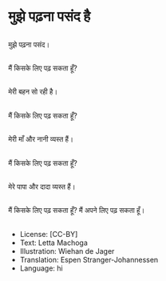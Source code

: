 # मुझे पढ़ना पसंद है

##
मुझे पढ़ना पसंद।

##
मैं किसके लिए पढ़ सकता हूँ?

##
मेरी बहन सो रही है।

##
मैं किसके लिए पढ़ सकता हूँ?

##
मेरी माँ और नानी व्यस्त हैं।

##
मैं किसके लिए पढ़ सकता हूँ?

##
मेरे पापा और दादा व्यस्त हैं।

##
मैं किसके लिए पढ़ सकता हूँ? मैं अपने लिए पढ़ सकता हूँ।

##
* License: [CC-BY]
* Text: Letta Machoga
* Illustration: Wiehan de Jager
* Translation: Espen Stranger-Johannessen
* Language: hi
